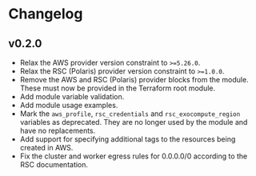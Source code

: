 # Changelog

## v0.2.0
* Relax the AWS provider version constraint to `>=5.26.0`.
* Relax the RSC (Polaris) provider version constraint to `>=1.0.0`.
* Remove the AWS and RSC (Polaris) provider blocks from the module. These must now be provided in the Terraform root
  module.
* Add module variable validation.
* Add module usage examples.
* Mark the `aws_profile`, `rsc_credentials` and `rsc_exocompute_region` variables as deprecated. They are no longer
  used by the module and have no replacements.
* Add support for specifying additional tags to the resources being created in AWS.
* Fix the cluster and worker egress rules for 0.0.0.0/0 according to the RSC documentation.
